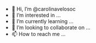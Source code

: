 - 👋 Hi, I’m @carolinavelosoc
- 👀 I’m interested in ...
- 🌱 I’m currently learning ...
- 💞️ I’m looking to collaborate on ...
- 📫 How to reach me ...

<!---
carolinavelosoc/carolinavelosoc is a ✨ special ✨ repository because its `README.md` (this file) appears on your GitHub profile.
You can click the Preview link to take a look at your changes.![alt text](https://raw.githubusercontent.com/username/projectname/branch/path/to/img.png)
--->
